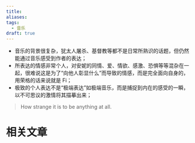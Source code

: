 ```yaml
---
title: 
aliases: 
tags:
  - 音乐
draft: true
---
```


- 音乐的背景很复杂，犹太人屠杀、基督教等都不是日常所熟识的话题，但仍然能通过音乐感受到作者的表达；
- 所表达的情感非常个人，对安妮的同情、爱、情欲、感激、恐惧等等混杂在一起，很难说这是为了“向他人彰显什么”而导致的情感，而是完全面向自身的，用荣格的话来说就是 Fi；
- 极致的个人表达不是“极端表达”如极端音乐，而是捕捉到内在的感受的一瞬，以不可思议的激情将其描摹出来；

> How strange it is to be anything at all.

# 相关文章

